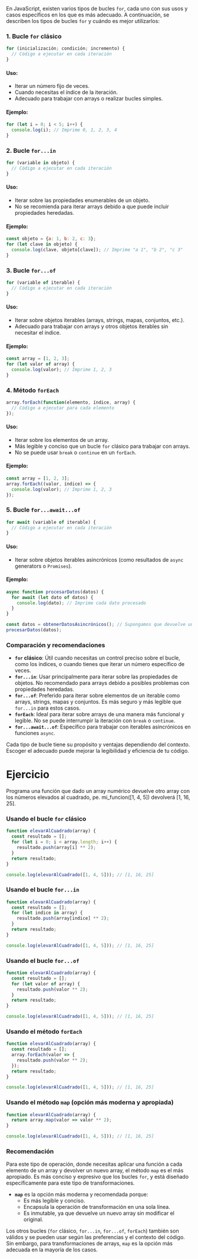 En JavaScript, existen varios tipos de bucles `for`, cada uno con sus usos y casos específicos en los que es más adecuado. A continuación, se describen los tipos de bucles `for` y cuándo es mejor utilizarlos:

### 1. Bucle `for` clásico

```javascript
for (inicialización; condición; incremento) {
  // Código a ejecutar en cada iteración
}
```

#### Uso:
- Iterar un número fijo de veces.
- Cuando necesitas el índice de la iteración.
- Adecuado para trabajar con arrays o realizar bucles simples.

#### Ejemplo:
```javascript
for (let i = 0; i < 5; i++) {
  console.log(i); // Imprime 0, 1, 2, 3, 4
}
```

### 2. Bucle `for...in`

```javascript
for (variable in objeto) {
  // Código a ejecutar en cada iteración
}
```

#### Uso:
- Iterar sobre las propiedades enumerables de un objeto.
- No se recomienda para iterar arrays debido a que puede incluir propiedades heredadas.

#### Ejemplo:
```javascript
const objeto = {a: 1, b: 2, c: 3};
for (let clave in objeto) {
  console.log(clave, objeto[clave]); // Imprime "a 1", "b 2", "c 3"
}
```

### 3. Bucle `for...of`

```javascript
for (variable of iterable) {
  // Código a ejecutar en cada iteración
}
```

#### Uso:
- Iterar sobre objetos iterables (arrays, strings, mapas, conjuntos, etc.).
- Adecuado para trabajar con arrays y otros objetos iterables sin necesitar el índice.

#### Ejemplo:
```javascript
const array = [1, 2, 3];
for (let valor of array) {
  console.log(valor); // Imprime 1, 2, 3
}
```

### 4. Método `forEach`

```javascript
array.forEach(function(elemento, índice, array) {
  // Código a ejecutar para cada elemento
});
```

#### Uso:
- Iterar sobre los elementos de un array.
- Más legible y conciso que un bucle `for` clásico para trabajar con arrays.
- No se puede usar `break` o `continue` en un `forEach`.

#### Ejemplo:
```javascript
const array = [1, 2, 3];
array.forEach((valor, índice) => {
  console.log(valor); // Imprime 1, 2, 3
});
```

### 5. Bucle `for...await...of`

```javascript
for await (variable of iterable) {
  // Código a ejecutar en cada iteración
}
```

#### Uso:
- Iterar sobre objetos iterables asincrónicos (como resultados de `async` generators o `Promises`).

#### Ejemplo:
```javascript
async function procesarDatos(datos) {
  for await (let dato of datos) {
    console.log(dato); // Imprime cada dato procesado
  }
}

const datos = obtenerDatosAsincrónicos(); // Supongamos que devuelve un async iterable
procesarDatos(datos);
```

### Comparación y recomendaciones

- **`for` clásico**: Útil cuando necesitas un control preciso sobre el bucle, como los índices, o cuando tienes que iterar un número específico de veces.
- **`for...in`**: Usar principalmente para iterar sobre las propiedades de objetos. No recomendado para arrays debido a posibles problemas con propiedades heredadas.
- **`for...of`**: Preferido para iterar sobre elementos de un iterable como arrays, strings, mapas y conjuntos. Es más seguro y más legible que `for...in` para estos casos.
- **`forEach`**: Ideal para iterar sobre arrays de una manera más funcional y legible. No se puede interrumpir la iteración con `break` o `continue`.
- **`for...await...of`**: Específico para trabajar con iterables asincrónicos en funciones `async`.

Cada tipo de bucle tiene su propósito y ventajas dependiendo del contexto. Escoger el adecuado puede mejorar la legibilidad y eficiencia de tu código.

# Ejercicio
Programa una función que dado un array numérico devuelve otro array con los números elevados al cuadrado, pe. mi_funcion([1, 4, 5]) devolverá [1, 16, 25].

### Usando el bucle `for` clásico

```javascript
function elevarAlCuadrado(array) {
  const resultado = [];
  for (let i = 0; i < array.length; i++) {
    resultado.push(array[i] ** 2);
  }
  return resultado;
}

console.log(elevarAlCuadrado([1, 4, 5])); // [1, 16, 25]
```

### Usando el bucle `for...in`

```javascript
function elevarAlCuadrado(array) {
  const resultado = [];
  for (let indice in array) {
    resultado.push(array[indice] ** 2);
  }
  return resultado;
}

console.log(elevarAlCuadrado([1, 4, 5])); // [1, 16, 25]
```

### Usando el bucle `for...of`

```javascript
function elevarAlCuadrado(array) {
  const resultado = [];
  for (let valor of array) {
    resultado.push(valor ** 2);
  }
  return resultado;
}

console.log(elevarAlCuadrado([1, 4, 5])); // [1, 16, 25]
```

### Usando el método `forEach`

```javascript
function elevarAlCuadrado(array) {
  const resultado = [];
  array.forEach(valor => {
    resultado.push(valor ** 2);
  });
  return resultado;
}

console.log(elevarAlCuadrado([1, 4, 5])); // [1, 16, 25]
```

### Usando el método `map` (opción más moderna y apropiada)

```javascript
function elevarAlCuadrado(array) {
  return array.map(valor => valor ** 2);
}

console.log(elevarAlCuadrado([1, 4, 5])); // [1, 16, 25]
```

### Recomendación

Para este tipo de operación, donde necesitas aplicar una función a cada elemento de un array y devolver un nuevo array, el método `map` es el más apropiado. Es más conciso y expresivo que los bucles `for`, y está diseñado específicamente para este tipo de transformaciones.

- **`map`** es la opción más moderna y recomendada porque:
  - Es más legible y conciso.
  - Encapsula la operación de transformación en una sola línea.
  - Es inmutable, ya que devuelve un nuevo array sin modificar el original.

Los otros bucles (`for` clásico, `for...in`, `for...of`, `forEach`) también son válidos y se pueden usar según las preferencias y el contexto del código. Sin embargo, para transformaciones de arrays, `map` es la opción más adecuada en la mayoría de los casos.